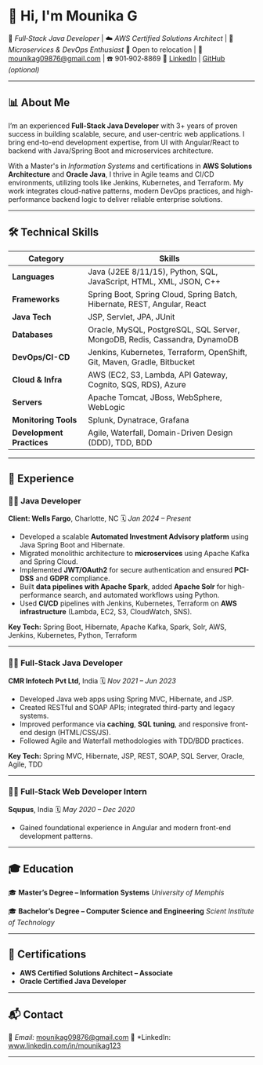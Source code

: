 
# 👋 Hi, I'm Mounika G

🎯 *Full‑Stack Java Developer* | ☁️ *AWS Certified Solutions Architect* | 🔁 *Microservices & DevOps Enthusiast*
📍 Open to relocation | 📧 [mounikag09876@gmail.com](mailto:mounikag09876@gmail.com) | ☎️ 901‑902‑8869
🔗 [LinkedIn](#) | [GitHub](#) *(optional)*

---

## 📊 About Me

I’m an experienced **Full‑Stack Java Developer** with 3+ years of proven success in building scalable, secure, and user-centric web applications. I bring end-to-end development expertise, from UI with Angular/React to backend with Java/Spring Boot and microservices architecture.

With a Master's in *Information Systems* and certifications in **AWS Solutions Architecture** and **Oracle Java**, I thrive in Agile teams and CI/CD environments, utilizing tools like Jenkins, Kubernetes, and Terraform. My work integrates cloud-native patterns, modern DevOps practices, and high-performance backend logic to deliver reliable enterprise solutions.

---

## 🛠 Technical Skills

| **Category**              | **Skills**                                                                 |
| ------------------------- | -------------------------------------------------------------------------- |
| **Languages**             | Java (J2EE 8/11/15), Python, SQL, JavaScript, HTML, XML, JSON, C++         |
| **Frameworks**            | Spring Boot, Spring Cloud, Spring Batch, Hibernate, REST, Angular, React   |
| **Java Tech**             | JSP, Servlet, JPA, JUnit                                                   |
| **Databases**             | Oracle, MySQL, PostgreSQL, SQL Server, MongoDB, Redis, Cassandra, DynamoDB |
| **DevOps/CI-CD**          | Jenkins, Kubernetes, Terraform, OpenShift, Git, Maven, Gradle, Bitbucket   |
| **Cloud & Infra**         | AWS (EC2, S3, Lambda, API Gateway, Cognito, SQS, RDS), Azure               |
| **Servers**               | Apache Tomcat, JBoss, WebSphere, WebLogic                                  |
| **Monitoring Tools**      | Splunk, Dynatrace, Grafana                                                 |
| **Development Practices** | Agile, Waterfall, Domain-Driven Design (DDD), TDD, BDD                     |

---

## 💼 Experience

### 👨‍💻 Java Developer

**Client: Wells Fargo**, Charlotte, NC
🗓 *Jan 2024 – Present*

* Developed a scalable **Automated Investment Advisory platform** using Java Spring Boot and Hibernate.
* Migrated monolithic architecture to **microservices** using Apache Kafka and Spring Cloud.
* Implemented **JWT/OAuth2** for secure authentication and ensured **PCI-DSS** and **GDPR** compliance.
* Built **data pipelines with Apache Spark**, added **Apache Solr** for high-performance search, and automated workflows using Python.
* Used **CI/CD** pipelines with Jenkins, Kubernetes, Terraform on **AWS infrastructure** (Lambda, EC2, S3, CloudWatch, SNS).

**Key Tech:** Spring Boot, Hibernate, Apache Kafka, Spark, Solr, AWS, Jenkins, Kubernetes, Python, Terraform

---

### 👨‍💻 Full-Stack Java Developer

**CMR Infotech Pvt Ltd**, India
🗓 *Nov 2021 – Jun 2023*

* Developed Java web apps using Spring MVC, Hibernate, and JSP.
* Created RESTful and SOAP APIs; integrated third-party and legacy systems.
* Improved performance via **caching**, **SQL tuning**, and responsive front-end design (HTML/CSS/JS).
* Followed Agile and Waterfall methodologies with TDD/BDD practices.

**Key Tech:** Spring MVC, Hibernate, JSP, REST, SOAP, SQL Server, Oracle, Agile, TDD

---

### 👩‍💻 Full-Stack Web Developer Intern

**Squpus**, India
🗓 *May 2020 – Dec 2020*

* Gained foundational experience in Angular and modern front-end development patterns.

---

## 🎓 Education

🎓 **Master’s Degree – Information Systems**
*University of Memphis*

🎓 **Bachelor’s Degree – Computer Science and Engineering**
*Scient Institute of Technology*

---

## 🏅 Certifications

* **AWS Certified Solutions Architect – Associate**
* **Oracle Certified Java Developer**

---

## 📬 Contact

📧 *Email:* [mounikag09876@gmail.com](mailto:mounikag09876@gmail.com)
🔗 *LinkedIn: www.linkedin.com/in/mounikag123

---

